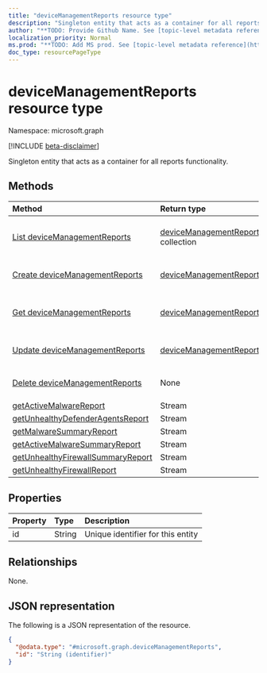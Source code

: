 ```yaml
---
title: "deviceManagementReports resource type"
description: "Singleton entity that acts as a container for all reports functionality."
author: "**TODO: Provide Github Name. See [topic-level metadata reference](https://msgo.azurewebsites.net/add/document/guidelines/metadata.html#topic-level-metadata)**"
localization_priority: Normal
ms.prod: "**TODO: Add MS prod. See [topic-level metadata reference](https://msgo.azurewebsites.net/add/document/guidelines/metadata.html#topic-level-metadata)**"
doc_type: resourcePageType
---
```


# deviceManagementReports resource type

Namespace: microsoft.graph

[!INCLUDE [beta-disclaimer](../../includes/beta-disclaimer.md)]

Singleton entity that acts as a container for all reports functionality.

## Methods
|Method|Return type|Description|
|:---|:---|:---|
|[List deviceManagementReports](../api/devicemanagementreports-list.md)|[deviceManagementReports](../resources/devicemanagementreports.md) collection|Get a list of the [deviceManagementReports](../resources/devicemanagementreports.md) objects and their properties.|
|[Create deviceManagementReports](../api/devicemanagementreports-create.md)|[deviceManagementReports](../resources/devicemanagementreports.md)|Create a new [deviceManagementReports](../resources/devicemanagementreports.md) object.|
|[Get deviceManagementReports](../api/devicemanagementreports-get.md)|[deviceManagementReports](../resources/devicemanagementreports.md)|Read the properties and relationships of a [deviceManagementReports](../resources/devicemanagementreports.md) object.|
|[Update deviceManagementReports](../api/devicemanagementreports-update.md)|[deviceManagementReports](../resources/devicemanagementreports.md)|Update the properties of a [deviceManagementReports](../resources/devicemanagementreports.md) object.|
|[Delete deviceManagementReports](../api/devicemanagementreports-delete.md)|None|Deletes a [deviceManagementReports](../resources/devicemanagementreports.md) object.|
|[getActiveMalwareReport](../api/devicemanagementreports-getactivemalwarereport.md)|Stream|**TODO: Add Description**|
|[getUnhealthyDefenderAgentsReport](../api/devicemanagementreports-getunhealthydefenderagentsreport.md)|Stream|**TODO: Add Description**|
|[getMalwareSummaryReport](../api/devicemanagementreports-getmalwaresummaryreport.md)|Stream|**TODO: Add Description**|
|[getActiveMalwareSummaryReport](../api/devicemanagementreports-getactivemalwaresummaryreport.md)|Stream|**TODO: Add Description**|
|[getUnhealthyFirewallSummaryReport](../api/devicemanagementreports-getunhealthyfirewallsummaryreport.md)|Stream|**TODO: Add Description**|
|[getUnhealthyFirewallReport](../api/devicemanagementreports-getunhealthyfirewallreport.md)|Stream|**TODO: Add Description**|

## Properties
|Property|Type|Description|
|:---|:---|:---|
|id|String|Unique identifier for this entity|

## Relationships
None.

## JSON representation
The following is a JSON representation of the resource.
<!-- {
  "blockType": "resource",
  "keyProperty": "id",
  "@odata.type": "microsoft.graph.deviceManagementReports",
  "openType": false
}
-->
``` json
{
  "@odata.type": "#microsoft.graph.deviceManagementReports",
  "id": "String (identifier)"
}
```

